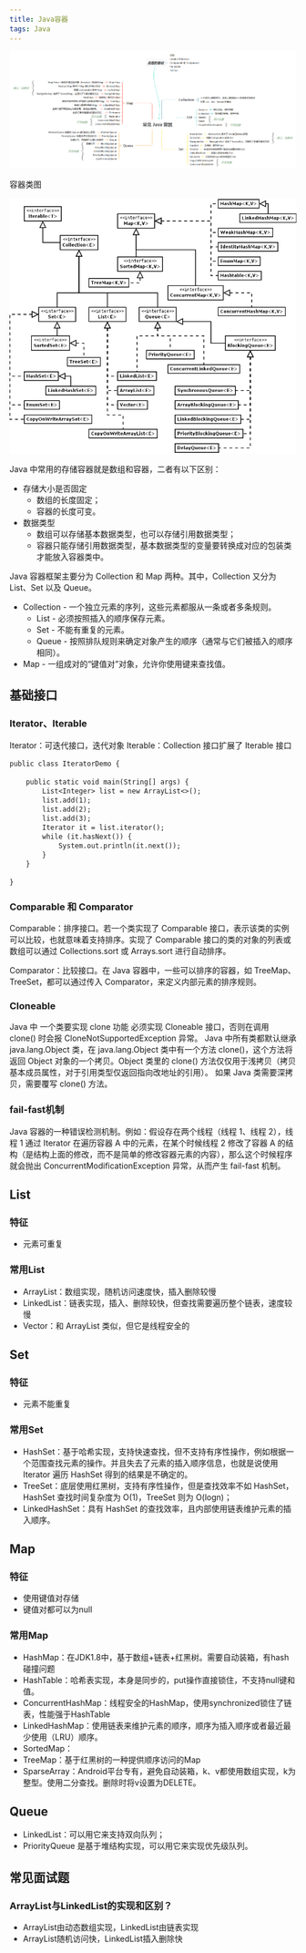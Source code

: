 ```yaml
---
title: Java容器
tags: Java
---
```


![](/public/img/java/collections_1.png)

容器类图

![](/public/img/java/collections_2.png)


Java 中常用的存储容器就是数组和容器，二者有以下区别：

- 存储大小是否固定
    - 数组的长度固定；
    - 容器的长度可变。
- 数据类型
    - 数组可以存储基本数据类型，也可以存储引用数据类型；
    - 容器只能存储引用数据类型，基本数据类型的变量要转换成对应的包装类才能放入容器类中。

Java 容器框架主要分为 Collection 和 Map 两种。其中，Collection 又分为 List、Set 以及 Queue。

- Collection - 一个独立元素的序列，这些元素都服从一条或者多条规则。
    - List - 必须按照插入的顺序保存元素。
    - Set - 不能有重复的元素。
    - Queue - 按照排队规则来确定对象产生的顺序（通常与它们被插入的顺序相同）。
- Map - 一组成对的“键值对”对象，允许你使用键来查找值。



## 基础接口

### Iterator、Iterable

Iterator：可迭代接口，迭代对象
Iterable：Collection 接口扩展了 Iterable 接口

```
public class IteratorDemo {

    public static void main(String[] args) {
        List<Integer> list = new ArrayList<>();
        list.add(1);
        list.add(2);
        list.add(3);
        Iterator it = list.iterator();
        while (it.hasNext()) {
            System.out.println(it.next());
        }
    }

}

```


### Comparable 和 Comparator

Comparable：排序接口。若一个类实现了 Comparable 接口，表示该类的实例可以比较，也就意味着支持排序。实现了 Comparable 接口的类的对象的列表或数组可以通过 Collections.sort 或 Arrays.sort 进行自动排序。

Comparator：比较接口。在 Java 容器中，一些可以排序的容器，如 TreeMap、TreeSet，都可以通过传入 Comparator，来定义内部元素的排序规则。

### Cloneable

Java 中 一个类要实现 clone 功能 必须实现 Cloneable 接口，否则在调用 clone() 时会报 CloneNotSupportedException 异常。
Java 中所有类都默认继承 java.lang.Object 类，在 java.lang.Object 类中有一个方法 clone()，这个方法将返回 Object 对象的一个拷贝。Object 类里的 clone() 方法仅仅用于浅拷贝（拷贝基本成员属性，对于引用类型仅返回指向改地址的引用）。
如果 Java 类需要深拷贝，需要覆写 clone() 方法。

### fail-fast机制

Java 容器的一种错误检测机制。例如：假设存在两个线程（线程 1、线程 2），线程 1 通过 Iterator 在遍历容器 A 中的元素，在某个时候线程 2 修改了容器 A 的结构（是结构上面的修改，而不是简单的修改容器元素的内容），那么这个时候程序就会抛出 ConcurrentModificationException 异常，从而产生 fail-fast 机制。


## List

### 特征

- 元素可重复

### 常用List

- ArrayList：数组实现，随机访问速度快，插入删除较慢
- LinkedList：链表实现，插入、删除较快，但查找需要遍历整个链表，速度较慢
- Vector：和 ArrayList 类似，但它是线程安全的

## Set

### 特征

- 元素不能重复

### 常用Set

- HashSet：基于哈希实现，支持快速查找，但不支持有序性操作，例如根据一个范围查找元素的操作。并且失去了元素的插入顺序信息，也就是说使用 Iterator 
  遍历 HashSet 得到的结果是不确定的。
- TreeSet：底层使用红黑树，支持有序性操作，但是查找效率不如 HashSet，HashSet 查找时间复杂度为 O(1)，TreeSet 则为 O(logn)；
- LinkedHashSet：具有 HashSet 的查找效率，且内部使用链表维护元素的插入顺序。

## Map

### 特征

- 使用键值对存储
- 键值对都可以为null

### 常用Map

- HashMap：在JDK1.8中，基于数组+链表+红黑树。需要自动装箱，有hash碰撞问题
- HashTable：哈希表实现，本身是同步的，put操作直接锁住，不支持null键和值。
- ConcurrentHashMap：线程安全的HashMap，使用synchronized锁住了链表，性能强于HashTable
- LinkedHashMap：使用链表来维护元素的顺序，顺序为插入顺序或者最近最少使用（LRU）顺序。
- SortedMap：
- TreeMap：基于红黑树的一种提供顺序访问的Map
- SparseArray：Android平台专有，避免自动装箱，k、v都使用数组实现，k为整型。使用二分查找。删除时将v设置为DELETE。


## Queue

- LinkedList：可以用它来支持双向队列；
- PriorityQueue 是基于堆结构实现，可以用它来实现优先级队列。



## 常见面试题

### ArrayList与LinkedList的实现和区别？

- ArrayList由动态数组实现，LinkedList由链表实现
- ArrayList随机访问快，LinkedList插入删除快

